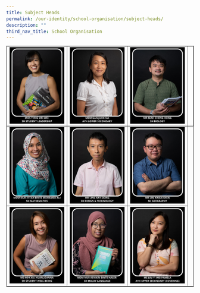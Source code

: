 ```yaml
---
title: Subject Heads
permalink: /our-identity/school-organisation/subject-heads/
description: ""
third_nav_title: School Organisation
---
```

<table style="border-collapse: collapse; width: 100%;" border="1">
<tbody>
<tr>
<td style="width: 33%;"><img src="/images/weiwei2.jpg"></td>
<td style="width: 33%;"><img src="/images/Juok sia.jpg"></td>
<td style="width: 33%;"><img src="/images/sh9.jpg"></td>
<td style="width: 33%;"><img src="/images/sh4.jpg"></td>
	
</tr>
<tr>
<td style="width: 33%;"><img src="/images/sh5.jpg"></td>
<td style="width: 33%;"><img src="/images/sh3.jpg"></td>
<td style="width: 33%;"><img src="/images/sh6.jpg"></td>
</tr>
<tr>
<td style="width: 33%;"><img src="/images/sh7.jpg"></td>
<td style="width: 33%;"><img src="/images/asyikin2.jpg"></td>
	<td style="width: 33%;"><img src="/images/sh10.jpg"></td>
</tr>

</tbody>
</table>